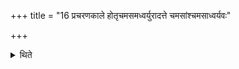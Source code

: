 +++
title = "16 प्रचरणकाले होतृचमसमध्वर्युरादत्ते चमसांश्चमसाध्वर्यवः"

+++

<details><summary>थिते</summary>

प्रचरणकाले होतृचमसमध्वर्युरादत्ते । चमसांश्चमसाध्वर्यवः । ऋत्विज इतरान्सोमग्रहान् १६
</details>
